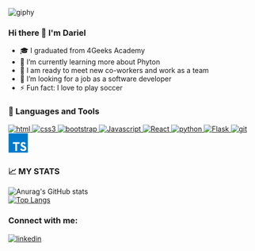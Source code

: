 ![giphy](https://user-images.githubusercontent.com/102843467/229960848-03065079-ca33-459e-828e-d1a8f1a225fd.gif)

### Hi there 👋 I'm Dariel
- :mortar_board: I graduated from 4Geeks Academy
- 🌱 I’m currently learning more about Phyton 
- :busts_in_silhouette: I am ready to meet new co-workers and work as a team
- :office: I’m looking for a job as a software developer
- ⚡ Fun fact: I love to play soccer

### 🧰 Languages and Tools
<a href="https://www.w3schools.com/html/" target="_blank"> <img src="https://user-images.githubusercontent.com/108476869/218326301-6b17a33a-bb90-4ecc-97cd-e5bad04bf043.svg" alt="html" width="40" height="40"/> </a> 
<a href="https://www.w3schools.com/css/" target="_blank"> <img src="https://user-images.githubusercontent.com/108476869/218326294-6ddd843c-c2d0-4d0e-b3e2-e753e3dd4c3c.svg" alt="css3" width="40" height="40"/> </a>
<a href="https://getbootstrap.com/" target="_blank"> <img src="https://user-images.githubusercontent.com/108476869/218326277-f9300fdc-0b9e-4ed9-bce8-56fe5be8d695.svg" alt="bootstrap" width="40" height="40"/> </a> 
<a align="left"> <a href="https://www.javascript.com/" target="_blank" rel="noopener"> <img src="https://user-images.githubusercontent.com/108476869/218326310-92330b6f-89fb-4011-99d4-00126c84b478.svg" alt="Javascript" width="40" height="40" color="white"/> </a>
  <a href="https://reactjs.org/" target="_blank"> <img src="https://user-images.githubusercontent.com/108476869/218326304-95c67ad5-b830-4860-adc3-a3599718844a.svg" alt="React" width="40" height="40"/> </a> 
  <a href="https://www.python.org" target="_blank"> <img src="https://user-images.githubusercontent.com/108476869/218326286-53356e23-70e2-4b29-bda6-ca0963cca7bf.svg" alt="python" width="40" height="40"/> </a> 
    <a href="https://flask.palletsprojects.com/en/2.2.x/" target="_blank"> <img src="https://user-images.githubusercontent.com/108476869/218477190-bb08a1b6-f7f2-4b88-a820-03e7fe2ed984.png" alt="Flask" width="40" height="40"/> </a>
  <a href="https://git-scm.com/" target="_blank"> <img src="https://www.vectorlogo.zone/logos/git-scm/git-scm-icon.svg" alt="git" width="40" height="40"/>
  <img src="https://raw.githubusercontent.com/devicons/devicon/master/icons/typescript/typescript-original.svg" alt="typescript" width="40" height="40"/>
</a> 
 
### 📈 MY STATS 
![Anurag's GitHub stats](https://github-readme-stats.vercel.app/api?username=dariel0514&show_icons=true&theme=shades-of-purple)
<br>[![Top Langs](https://github-readme-stats.vercel.app/api/top-langs/?username=dariel0514&layout=compact&hide=css,shell,mako,procfile,dockerfile)](https://github.com/dariel0514/github-readme-stats)</br>

<h3 align="left">Connect with me:</h3>
<a href="https://www.linkedin.com/in/dariel-au-703555236/" target="blank"><img align="center" src="https://user-images.githubusercontent.com/108476869/218280603-8f305cb6-a6d0-4128-8177-6b65f2637efd.svg" alt="linkedin" height="30" width="40" /></a>
